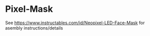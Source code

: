 # Pixel-Mask
See https://www.instructables.com/id/Neopixel-LED-Face-Mask
for asembly instructions/details
